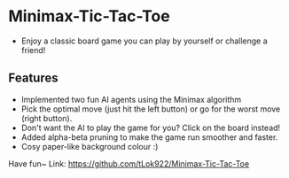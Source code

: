# Minimax-Tic-Tac-Toe
- Enjoy a classic board game you can play by yourself or challenge a friend!

## Features
- Implemented two fun AI agents using the Minimax algorithm
- Pick the optimal move (just hit the left button) or go for the worst move (right button).
- Don't want the AI to play the game for you? Click on the board instead!
- Added alpha-beta pruning to make the game run smoother and faster.
- Cosy paper-like background colour :)

Have fun~
Link: https://github.com/tLok922/Minimax-Tic-Tac-Toe
